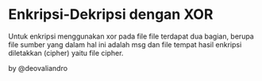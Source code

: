 # Enkripsi-Dekripsi dengan XOR

Untuk enkripsi menggunakan xor pada file file terdapat dua bagian, berupa file sumber yang dalam hal ini adalah msg dan file tempat hasil enkripsi diletakkan (cipher) yaitu file cipher.
    
by @deovaliandro